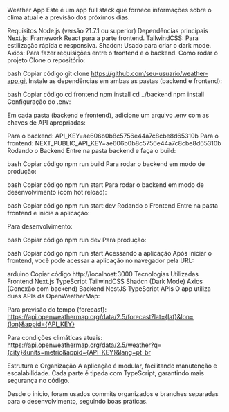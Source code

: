 Weather App
Este é um app full stack que fornece informações sobre o clima atual e a previsão dos próximos dias.

Requisitos
Node.js (versão 21.7.1 ou superior)
Dependências principais
Next.js: Framework React para a parte frontend.
TailwindCSS: Para estilização rápida e responsiva.
Shadcn: Usado para criar o dark mode.
Axios: Para fazer requisições entre o frontend e o backend.
Como rodar o projeto
Clone o repositório:

bash
Copiar código
git clone https://github.com/seu-usuario/weather-app.git
Instale as dependências em ambas as pastas (backend e frontend):

bash
Copiar código
cd frontend
npm install
cd ../backend
npm install
Configuração do .env:

Em cada pasta (backend e frontend), adicione um arquivo .env com as chaves de API apropriadas:

Para o backend:
API_KEY=ae606b0b8c5756e44a7c8cbe8d65310b
Para o frontend:
NEXT_PUBLIC_API_KEY=ae606b0b8c5756e44a7c8cbe8d65310b
Rodando o Backend
Entre na pasta backend e faça o build:

bash
Copiar código
npm run build
Para rodar o backend em modo de produção:

bash
Copiar código
npm run start
Para rodar o backend em modo de desenvolvimento (com hot reload):

bash
Copiar código
npm run start:dev
Rodando o Frontend
Entre na pasta frontend e inicie a aplicação:

Para desenvolvimento:

bash
Copiar código
npm run dev
Para produção:

bash
Copiar código
npm run start
Acessando a aplicação
Após iniciar o frontend, você pode acessar a aplicação no navegador pela URL:

arduino
Copiar código
http://localhost:3000
Tecnologias Utilizadas
Frontend
Next.js
TypeScript
TailwindCSS
Shadcn (Dark Mode)
Axios (Conexão com backend)
Backend
NestJS
TypeScript
APIs
O app utiliza duas APIs da OpenWeatherMap:

Para previsão do tempo (forecast):
https://api.openweathermap.org/data/2.5/forecast?lat={lat}&lon={lon}&appid={API_KEY}

Para condições climáticas atuais:
https://api.openweathermap.org/data/2.5/weather?q={city}&units=metric&appid={API_KEY}&lang=pt_br

Estrutura e Organização
A aplicação é modular, facilitando manutenção e escalabilidade. Cada parte é tipada com TypeScript, garantindo mais segurança no código.

Desde o início, foram usados commits organizados e branches separadas para o desenvolvimento, seguindo boas práticas.